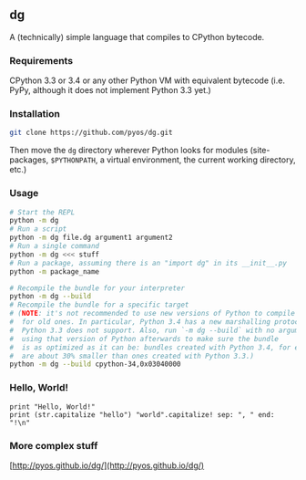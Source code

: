 ## dg

A (technically) simple language that compiles to CPython bytecode.

### Requirements

CPython 3.3 or 3.4 or any other Python VM with equivalent bytecode
(i.e. PyPy, although it does not implement Python 3.3 yet.)

### Installation

```sh
git clone https://github.com/pyos/dg.git
```

Then move the `dg` directory wherever Python looks for modules (site-packages,
`$PYTHONPATH`, a virtual environment, the current working directory, etc.)

### Usage

```sh
# Start the REPL
python -m dg
# Run a script
python -m dg file.dg argument1 argument2
# Run a single command
python -m dg <<< stuff
# Run a package, assuming there is an "import dg" in its __init__.py
python -m package_name

# Recompile the bundle for your interpreter
python -m dg --build
# Recompile the bundle for a specific target
# (NOTE: it's not recommended to use new versions of Python to compile bundles
#  for old ones. In particular, Python 3.4 has a new marshalling protocol that
#  Python 3.3 does not support. Also, run `-m dg --build` with no arguments
#  using that version of Python afterwards to make sure the bundle
#  is as optimized as it can be: bundles created with Python 3.4, for example,
#  are about 30% smaller than ones created with Python 3.3.)
python -m dg --build cpython-34,0x03040000
```

### Hello, World!

```dg
print "Hello, World!"
print (str.capitalize "hello") "world".capitalize! sep: ", " end: "!\n"
```

### More complex stuff

[http://pyos.github.io/dg/](http://pyos.github.io/dg/)
